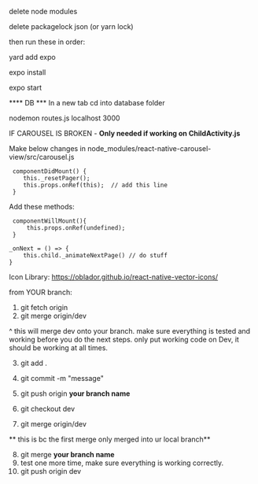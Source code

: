 delete node modules

delete packagelock json (or yarn lock)

then run these in order:

yard add expo

expo install

expo start


**** DB ***
In a new tab cd into database folder

nodemon routes.js localhost 3000


IF CAROUSEL IS BROKEN - **Only needed if working on ChildActivity.js**

Make below changes in node_modules/react-native-carousel-view/src/carousel.js

     componentDidMount() {
        this._resetPager();
        this.props.onRef(this);  // add this line
     }

Add these methods:

     componentWillMount(){
         this.props.onRef(undefined);
     }
     
    _onNext = () => {
        this.child._animateNextPage() // do stuff
    }


Icon Library: https://oblador.github.io/react-native-vector-icons/

from YOUR branch:
1. git fetch origin
2. git merge origin/dev

^ this will merge dev onto your branch.
make sure everything is tested and working before you do the next steps. 
only put working code on Dev, it should be working at all times.

3. git add .
4. git commit -m "message"
5. git push origin **your branch name**

6. git checkout dev
7. git merge origin/dev

** this is bc the first merge only merged into ur local branch**

8. git merge **your branch name**
9. test one more time, make sure everything is working correctly.
10. git push origin dev